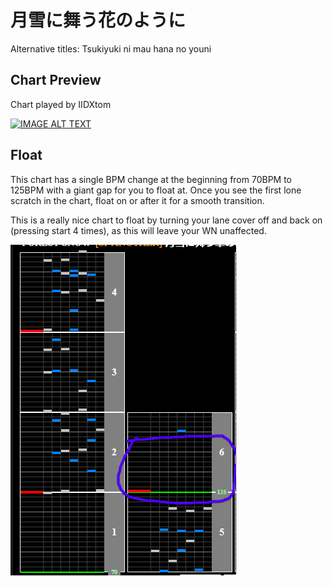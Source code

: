 # 月雪に舞う花のように

Alternative titles: Tsukiyuki ni mau hana no youni

## Chart Preview
Chart played by IIDXtom

[![IMAGE ALT TEXT](http://img.youtube.com/vi/OUtqzss7DnM/0.jpg)](https://youtu.be/OUtqzss7DnM?t=24 "beatmania IIDX 24 SINOBUZ 月雪に舞う華のように SPA 正規")

## Float

This chart has a single BPM change at the beginning from 70BPM to 125BPM with a giant gap for you to float at. Once you see the first lone scratch in the chart, float on or after it for a smooth transition.

This is a really nice chart to float by turning your lane cover off and back on (pressing start 4 times), as this will leave your WN unaffected.

![Tnm float spot](Tnm.png "月雪に舞う花のように Float window")